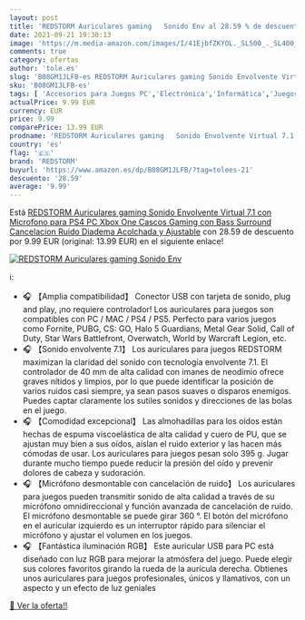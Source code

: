 ```yaml
---
layout: post
title: 'REDSTORM Auriculares gaming   Sonido Env al 28.59 % de descuento'
date: 2021-09-21 19:30:13
image: 'https://m.media-amazon.com/images/I/41EjbfZKYOL._SL500_._SL400_.jpg'
comments: true
category: ofertas
author: 'tole.es'
slug: 'B08GM1JLFB-es REDSTORM Auriculares gaming Sonido Envolvente Virtual 7.1...'
sku: 'B08GM1JLFB-es'
tags: [ 'Accesorios para Juegos PC','Electrónica','Informática','Juegos y Accesorios para PC','Videojuegos','ps4','redstorm','xbox', ]
actualPrice: 9.99 EUR
currency: EUR
price: 9.99
comparePrice: 13.99 EUR
prodname: 'REDSTORM Auriculares gaming   Sonido Envolvente Virtual 7.1  con Microfono para PS4 PC Xbox One  Cascos Gaming con Bass Surround Cancelacion Ruido  Diadema Acolchada y Ajustable'
country: 'es'
flag: '🇪🇸'
brand: 'REDSTORM'
buyurl: 'https://www.amazon.es/dp/B08GM1JLFB/?tag=tolees-21'
descuento: '28.59'
average: '9.99'
---
```


Está [REDSTORM Auriculares gaming   Sonido Envolvente Virtual 7.1  con Microfono para PS4 PC Xbox One  Cascos Gaming con Bass Surround Cancelacion Ruido  Diadema Acolchada y Ajustable](https://www.amazon.es/dp/B08GM1JLFB/?tag=tolees-21) con 28.59 de descuento por 9.99 EUR (original: 13.99 EUR) en el siguiente enlace!

[![REDSTORM Auriculares gaming   Sonido Env](https://m.media-amazon.com/images/I/41EjbfZKYOL._SL500_._SL400_.jpg)](https://www.amazon.es/dp/B08GM1JLFB/?tag=tolees-21)

ℹ️:

- 🎧 【Amplia compatibilidad】 Conector USB con tarjeta de sonido, plug and play, ¡no requiere controlador! Los auriculares para juegos son compatibles con PC / MAC / PS4 / PS5. Perfecto para varios juegos como Fornite, PUBG, CS: GO, Halo 5 Guardians, Metal Gear Solid, Call of Duty, Star Wars Battlefront, Overwatch, World by Warcraft Legion, etc.
- 🎧 【Sonido envolvente 7.1】 Los auriculares para juegos REDSTORM maximizan la claridad del sonido con tecnología envolvente 7.1. El controlador de 40 mm de alta calidad con imanes de neodimio ofrece graves nítidos y limpios, por lo que puede identificar la posición de varios ruidos casi siempre, ya sean pasos suaves o disparos enemigos. Puedes captar claramente los sutiles sonidos y direcciones de las bolas en el juego.
- 🎧 【Comodidad excepcional】 Las almohadillas para los oídos están hechas de espuma viscoelástica de alta calidad y cuero de PU, que se ajustan muy bien a sus oídos, aíslan el ruido exterior y las hacen más cómodas de usar. Los auriculares para juegos pesan solo 395 g. Jugar durante mucho tiempo puede reducir la presión del oído y prevenir dolores de cabeza y sudoración.
- 🎧 【Micrófono desmontable con cancelación de ruido】 Los auriculares para juegos pueden transmitir sonido de alta calidad a través de su micrófono omnidireccional y función avanzada de cancelación de ruido. El micrófono desmontable se puede girar 360 °. El botón del micrófono en el auricular izquierdo es un interruptor rápido para silenciar el micrófono y ajustar el volumen en los juegos.
- 🎧 【Fantástica iluminación RGB】 Este auricular USB para PC está diseñado con luz RGB para mejorar la atmósfera del juego. Puede elegir sus colores favoritos girando la rueda de la aurícula derecha. Obtienes unos auriculares para juegos profesionales, únicos y llamativos, con un aspecto y un efecto de luz geniales

[🛒 Ver la oferta!!](https://www.amazon.es/dp/B08GM1JLFB/?tag=tolees-21)
